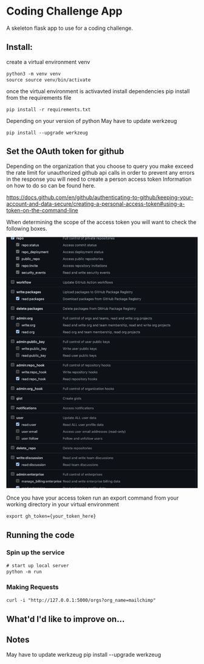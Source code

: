 # Coding Challenge App

A skeleton flask app to use for a coding challenge.

## Install:

create a virtual environment venv
```
python3 -m venv venv
source source venv/bin/activate
```
once the virtual environment is activavted install dependencies 
pip install from the requirements file
``` 
pip install -r requirements.txt
```
Depending on your version of python
 May have to update werkzeug 
 ```
 pip install --upgrade werkzeug
```

## Set the OAuth token for github
Depending on the organization that you choose to query you make exceed the rate limit for unauthorized github api calls in order to prevent any errors in the response you will need to create a person access token Information on how to do so can be found here.

https://docs.github.com/en/github/authenticating-to-github/keeping-your-account-and-data-secure/creating-a-personal-access-token#using-a-token-on-the-command-line


When determining the scope of the access token you will want to check the following boxes.

![](/pat_scope.png)


Once you have your access token run an export command from your working directory in your virtual environment 

```
export gh_token={your_token_here}
```
## Running the code

### Spin up the service

```
# start up local server
python -m run 
```

### Making Requests

```
curl -i "http://127.0.0.1:5000/orgs?org_name=mailchimp"
```


## What'd I'd like to improve on...


## Notes

 May have to update werkzeug pip install --upgrade werkzeug


